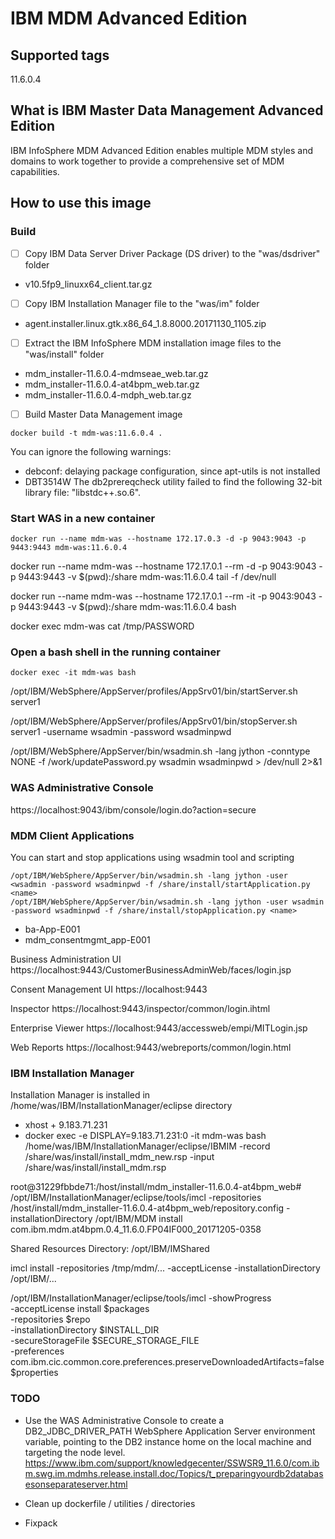 # IBM MDM Advanced Edition

## Supported tags

11.6.0.4

## What is IBM Master Data Management Advanced Edition

IBM InfoSphere MDM Advanced Edition enables multiple MDM styles and domains to work together to provide a comprehensive set of MDM capabilities.

## How to use this image

### Build

- [ ] Copy IBM Data Server Driver Package (DS driver) to the "was/dsdriver" folder

* v10.5fp9_linuxx64_client.tar.gz

- [ ] Copy IBM Installation Manager file to the "was/im" folder

* agent.installer.linux.gtk.x86_64_1.8.8000.20171130_1105.zip

- [ ] Extract the IBM InfoSphere MDM  installation image files to the "was/install" folder

* mdm_installer-11.6.0.4-mdmseae_web.tar.gz 
* mdm_installer-11.6.0.4-at4bpm_web.tar.gz
* mdm_installer-11.6.0.4-mdph_web.tar.gz

- [ ] Build Master Data Management image
```
docker build -t mdm-was:11.6.0.4 .
```

You can ignore the following warnings:
* debconf: delaying package configuration, since apt-utils is not installed
* DBT3514W  The db2prereqcheck utility failed to find the following 32-bit library file: "libstdc++.so.6". 

### Start WAS in a new container

```
docker run --name mdm-was --hostname 172.17.0.3 -d -p 9043:9043 -p 9443:9443 mdm-was:11.6.0.4
```

docker run --name mdm-was --hostname 172.17.0.1 --rm -d -p 9043:9043 -p 9443:9443 -v $(pwd):/share mdm-was:11.6.0.4 tail -f /dev/null

docker run --name mdm-was --hostname 172.17.0.1 --rm -it -p 9043:9043 -p 9443:9443 -v $(pwd):/share mdm-was:11.6.0.4 bash

docker exec mdm-was cat /tmp/PASSWORD


### Open a bash shell in the running container

```
docker exec -it mdm-was bash
```

/opt/IBM/WebSphere/AppServer/profiles/AppSrv01/bin/startServer.sh server1

/opt/IBM/WebSphere/AppServer/profiles/AppSrv01/bin/stopServer.sh server1 -username wsadmin -password wsadminpwd

/opt/IBM/WebSphere/AppServer/bin/wsadmin.sh -lang jython -conntype NONE -f /work/updatePassword.py wsadmin wsadminpwd > /dev/null 2>&1

### WAS Administrative Console

https://localhost:9043/ibm/console/login.do?action=secure

### MDM Client Applications

You can start and stop applications using wsadmin tool and scripting 
```
/opt/IBM/WebSphere/AppServer/bin/wsadmin.sh -lang jython -user <wsadmin -password wsadminpwd -f /share/install/startApplication.py <name>
/opt/IBM/WebSphere/AppServer/bin/wsadmin.sh -lang jython -user wsadmin -password wsadminpwd -f /share/install/stopApplication.py <name>
```

* ba-App-E001
* mdm_consentmgmt_app-E001

Business Administration UI
https://localhost:9443/CustomerBusinessAdminWeb/faces/login.jsp

Consent Management UI
https://localhost:9443

Inspector
https://localhost:9443/inspector/common/login.ihtml

Enterprise Viewer
https://localhost:9443/accessweb/empi/MITLogin.jsp

Web Reports
https://localhost:9443/webreports/common/login.html

### IBM Installation Manager

Installation Manager is installed in /home/was/IBM/InstallationManager/eclipse directory


* xhost + 9.183.71.231
* docker exec -e DISPLAY=9.183.71.231:0 -it mdm-was bash
/home/was/IBM/InstallationManager/eclipse/IBMIM -record /share/was/install/install_mdm_new.rsp -input /share/was/install/install_mdm.rsp

root@31229fbbde71:/host/install/mdm_installer-11.6.0.4-at4bpm_web# /opt/IBM/InstallationManager/eclipse/tools/imcl 
-repositories /host/install/mdm_installer-11.6.0.4-at4bpm_web/repository.config 
-installationDirectory /opt/IBM/MDM install com.ibm.mdm.at4bpm.0.4_11.6.0.FP04IF000_20171205-0358

Shared Resources Directory: /opt/IBM/IMShared

imcl install 
        -repositories /tmp/mdm/... 
        -acceptLicense 
        -installationDirectory /opt/IBM/...
        
        
/opt/IBM/InstallationManager/eclipse/tools/imcl -showProgress \
    -acceptLicense install $packages \
    -repositories $repo \
    -installationDirectory $INSTALL_DIR \
    -secureStorageFile $SECURE_STORAGE_FILE \
    -preferences com.ibm.cic.common.core.preferences.preserveDownloadedArtifacts=false \
    $properties
    

### TODO

* Use the WAS Administrative Console to create a DB2_JDBC_DRIVER_PATH WebSphere Application Server environment variable, pointing to the DB2 instance home on the local machine and targeting the node level.
  https://www.ibm.com/support/knowledgecenter/SSWSR9_11.6.0/com.ibm.swg.im.mdmhs.release.install.doc/Topics/t_preparingyourdb2databasesonseparateserver.html

* Clean up dockerfile / utilities / directories

* Fixpack

   